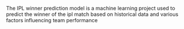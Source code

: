 The IPL winner prediction model is a machine learning project used to predict the winner of the ipl match based on historical data and various factors influencing team performance 

